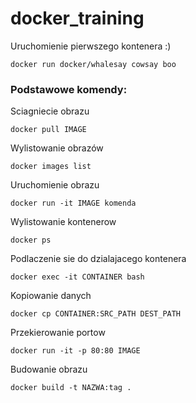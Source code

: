 # docker_training

Uruchomienie pierwszego kontenera :)
```
docker run docker/whalesay cowsay boo
```

### Podstawowe komendy:

Sciagniecie obrazu
```
docker pull IMAGE
```

Wylistowanie obrazów
```
docker images list
```

Uruchomienie obrazu
```
docker run -it IMAGE komenda
```

Wylistowanie kontenerow
```
docker ps
```

Podlaczenie sie do dzialajacego kontenera
```
docker exec -it CONTAINER bash
```

Kopiowanie danych
```
docker cp CONTAINER:SRC_PATH DEST_PATH
```

Przekierowanie portow
```
docker run -it -p 80:80 IMAGE
```

Budowanie obrazu
```
docker build -t NAZWA:tag .
```
